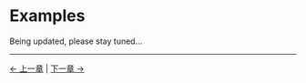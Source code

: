 # Examples

Being updated, please stay tuned...

---

[← 上一章](../6-SDKDevelopment/README_PI.md) | [下一章 →](../8-FilesDownload/8.1_320_PI_Files/8.1_files.md)
